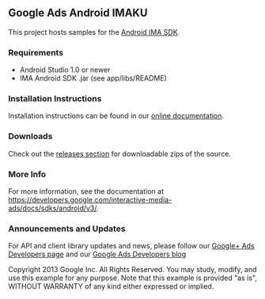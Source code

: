 Google Ads Android IMAKU
--------------------------

This project hosts samples for the [Android IMA SDK](https://developers.google.com/interactive-media-ads/docs/sdks/android/v3/).

### Requirements
  * Android Studio 1.0 or newer
  * IMA Android SDK .jar (see app/libs/README)

### Installation Instructions
Installation instructions can be found in our [online documentation](https://developers.google.com/interactive-media-ads/docs/sdks/android/v3/quickstart).

### Downloads
Check out the [releases section](https://github.com/googleads/googleads-ima-android/releases) for downloadable zips of the source.

### More Info
For more information, see the documentation at https://developers.google.com/interactive-media-ads/docs/sdks/android/v3/.

### Announcements and Updates
For API and client library updates and news, please follow our [Google+ Ads Developers page](https://plus.google.com/+GoogleAdsDevelopers/posts) and our [Google Ads Developers blog](http://googleadsdeveloper.blogspot.com/)


Copyright 2013 Google Inc. All Rights Reserved.
You may study, modify, and use this example for any purpose.
Note that this example is provided "as is", WITHOUT WARRANTY of any kind either expressed or implied.
